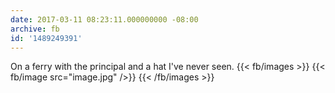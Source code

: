 ```yaml
---
date: 2017-03-11 08:23:11.000000000 -08:00
archive: fb
id: '1489249391'
---
```


On a ferry with the principal and a hat I've never seen.
{{< fb/images >}}
{{< fb/image src="image.jpg" />}}
{{< /fb/images >}}
